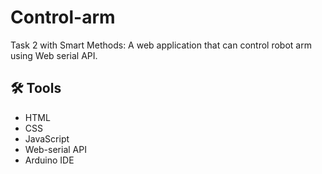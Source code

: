 # Control-arm 

Task 2 with Smart Methods:
A web application that can control robot arm using Web serial API.

## 🛠 Tools

- HTML
- CSS
- JavaScript
- Web-serial API
- Arduino IDE
